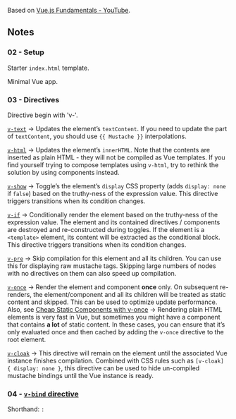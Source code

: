 Based on [Vue.js Fundamentals - YouTube](https://www.youtube.com/playlist?list=PLwAKR305CRO_1yAao-8aZiQnBqJeyng4O).

## Notes

### 02 - Setup

Starter `index.html` template.

Minimal Vue app.

### 03 - Directives

Directive begin with 'v-'.

[`v-text`](https://vuejs.org/v2/api/#v-text) -> Updates the element’s `textContent`. If you need to update the part of `textContent`, you should use `{{ Mustache }}` interpolations.

[`v-html`](https://vuejs.org/v2/api/#v-html) -> Updates the element’s `innerHTML`. Note that the contents are inserted as plain HTML - they will not be compiled as Vue templates. If you find yourself trying to compose templates using `v-html`, try to rethink the solution by using components instead.

[`v-show`](https://vuejs.org/v2/api/#v-show) -> Toggle’s the element’s `display` CSS property (adds `display: none` if `false`) based on the truthy-ness of the expression value. This directive triggers transitions when its condition changes.

[`v-if`](https://vuejs.org/v2/api/#v-if) -> Conditionally render the element based on the truthy-ness of the expression value. The element and its contained directives / components are destroyed and re-constructed during toggles. If the element is a `<template>` element, its content will be extracted as the conditional block. This directive triggers transitions when its condition changes.

[`v-pre`](https://vuejs.org/v2/api/#v-pre) -> Skip compilation for this element and all its children. You can use this for displaying raw mustache tags. Skipping large numbers of nodes with no directives on them can also speed up compilation.

[`v-once`](https://vuejs.org/v2/api/#v-once) -> Render the element and component __once__ only. On subsequent re-renders, the element/component and all its children will be treated as static content and skipped. This can be used to optimize update performance. Also, see [Cheap Static Components with v-once](https://vuejs.org/v2/guide/components.html#Cheap-Static-Components-with-v-once) -> Rendering plain HTML elements is very fast in Vue, but sometimes you might have a component that contains __a lot__ of static content. In these cases, you can ensure that it’s only evaluated once and then cached by adding the `v-once` directive to the root element.

[`v-cloak`](https://vuejs.org/v2/api/#v-cloak) -> This directive will remain on the element until the associated Vue instance finishes compilation. Combined with CSS rules such as `[v-cloak] { display: none }`, this directive can be used to hide un-compiled mustache bindings until the Vue instance is ready.

### 04 - [`v-bind` directive](https://vuejs.org/v2/api/#v-bind)

Shorthand: `:`
